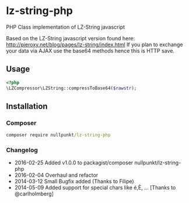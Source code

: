 lz-string-php
=============

PHP Class implementation of LZ-String javascript

Based on the LZ-String javascript version found here: http://pieroxy.net/blog/pages/lz-string/index.html
If you plan to exchange your data via AJAX use the base64 methods hence this is HTTP save.

## Usage
```php
<?php
\LZCompressor\LZString::compressToBase64($rawstr);
```

## Installation

### Composer
```cmd
composer require nullpunkt/lz-string-php
```

### Changelog
- 2016-02-25 Added v1.0.0 to packagist/composer nullpunkt/lz-string-php
- 2016-02-04 Overhaul and refactor
- 2014-03-12 Small Bugfix added (Thanks to Filipe)
- 2014-05-09 Added support for special chars like é,È, ... [Thanks to @carlholmberg]

